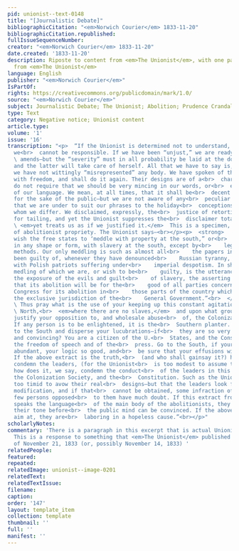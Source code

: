 ```yaml
---
pid: unionist--text-0148
title: "[Journalistic Debate]"
bibliographicCitation: "<em>Norwich Courier</em> 1833-11-20"
bibliographicCitation.republished: 
fullIssueSequenceNumber: 
creator: "<em>Norwich Courier</em> 1833-11-20"
date.created: '1833-11-20'
description: Riposte to content from <em>The Unionist</em>, with one paragraph directly
  from <em>The Unionist</em>
language: English
publisher: "<em>Norwich Courier</em>"
IsPartOf: 
rights: https://creativecommons.org/publicdomain/mark/1.0/
source: "<em>Norwich Courier</em>"
subject: Journalistic Debate; The Unionist; Abolition; Prudence Crandall
type: Text
category: Negative notice; Unionist content
article.type: 
volume: '1'
issue: '16'
transcription: "<p>  “If the Unionist is determined not to understand, but to misconceive,
  we<br>  cannot be responsible. If we have been “unjust,” we are ready to make<br>
  \ amends—but the “severity” must in all probability be laid at the door of<br>  truth,
  and the latter will take care of herself. All that we have to say is,<br>  that
  we have not wittingly “misrepresented” any body. We have spoken of the<br>  abolitionists
  with freedom, and shall do it again. Their designs are of a<br>  character that
  do not require that we should be very mincing in our words, or<br>  exceeding choice
  of our language. We mean, at all times, that it shall be<br>  decent and respectful,
  for the sake of the public—but we are not aware of any<br>  peculiar obligation
  that we are under to suit our phrases to the holiday<br>  conceptions of those from
  whom we differ. We disclaimed, expressly, the<br>  justice of retorting railing
  for tailing, and yet the Unionist suppresses the<br>  disclaimer totally, and<br>
  \ <em>yet treats us as if we justified it.</em>  This is a specimen, we presume,
  of abolitionist propriety. The Unionist says—<br></p><p>  <strong>    “We do not
  wish the free states to ‘meddle with property at the south,” or<br>    to interfere
  in any shape or form, with slavery at the south, except by<br>    legal and constitutional
  methods. Our only meddling is such as almost all<br>    the papers in the land have
  been guilty of, whenever they have denounced<br>    Russian tyranny, or sympathized
  with Polish patriots suffering under<br>    imperial despotism. In short the only
  medling of which we are, or wish to be<br>    guilty, is the utterance of the truth,
  the exposure of the evils and guilt<br>    of slavery, the asserting and proving
  that its abolition will be for the<br>    good of all parties concerned, the petitioning
  Congress for its abolition in<br>    those parts of the country which are under
  the exclusive jurisdiction of the<br>    General Government.”<br>  </strong></p><p>
  \ Thus pray what is the use of your keeping up this constant agitation at the<br>
  \ North,<br>  <em>where there are no slaves,</em>  and upon what grounds do you
  justify your opposition to, and wholesale abuse<br>  of, the Colonization Society.
  If any person is to be enlightened, it is the<br>  Southern planter. Why not go
  to the South and disperse your lucubrations—if<br>  they are so very cogent, wise,
  and convincing? You are a citizen of the U.<br>  States, and the Constitution guaranties
  the freedom of speech and of the<br>  press. Go to the South, if your zeal is so
  abundant, your logic so good, and<br>  be sure that your effusions will be read.
  If the above extract is the truth,<br>  (and who shall gainsay it?) how does it
  condemn the leaders, (for the Unionist<br>  is too modest to assume that title,)
  how does it, we say, condemn the conduct<br>  of the leaders in this “crusade” against
  the Colonization Society, and the<br>  Constitution. Such as the Unionist may be
  too timid to avow their real<br>  designs—but that the leaders look forward to some
  modification, and if that<br>  cannot be obtained, some infraction of the Constitution,
  few persons opposed<br>  to them have much doubt. If this extract from the Unionist
  speaks the language<br>  of the main body of the abolitionists, they must moderate
  their tone before<br>  the public mind can be convinced. If the above is all they
  aim at, they are<br>  laboring in a hopeless cause.”<br></p>"
scholarlyNotes: 
commentary: 'There is a paragraph in this excerpt that is actual Unionist content.
  This is a response to something that <em>The Unionist</em> published in the issue
  of November 21, 1833 (or, possibly November 14, 1833) '
relatedPeople: 
featured: 
repeated: 
relatedImage: unionist--image-0201
relatedText: 
relatedTextIssue: 
filename: 
caption: 
order: '147'
layout: template_item
collection: template
thumbnail: ''
full: ''
manifest: ''
---
```

